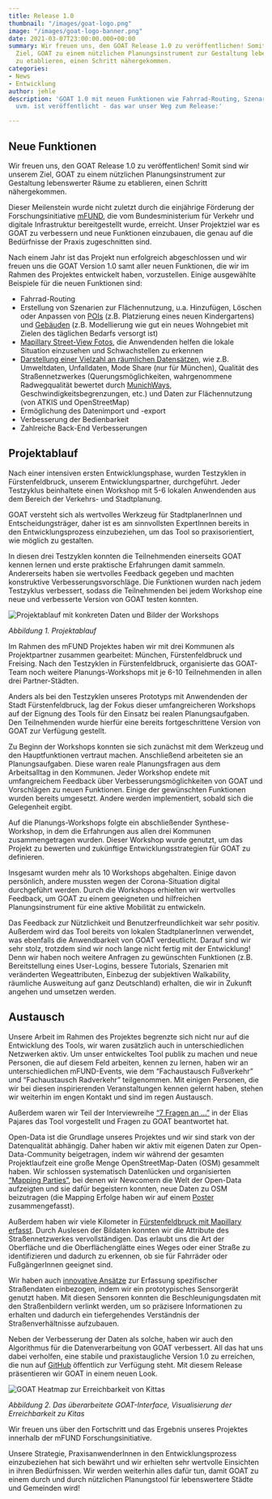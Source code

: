 ```yaml
---
title: Release 1.0
thumbnail: "/images/goat-logo.png"
image: "/images/goat-logo-banner.png"
date: 2021-03-07T23:00:00.000+00:00
summary: Wir freuen uns, den GOAT Release 1.0 zu veröffentlichen! Somit sind wir unserem
  Ziel, GOAT zu einem nützlichen Planungsinstrument zur Gestaltung lebenswerter Räume
  zu etablieren, einen Schritt nähergekommen.
categories:
- News
- Entwicklung
author: jehle
description: 'GOAT 1.0 mit neuen Funktionen wie Fahrrad-Routing, Szenario-Erstellung
  uvm. ist veröffentlicht - das war unser Weg zum Release:'

---
```

## Neue Funktionen

Wir freuen uns, den GOAT Release 1.0 zu veröffentlichen! Somit sind wir unserem Ziel, GOAT zu einem nützlichen Planungsinstrument zur Gestaltung lebenswerter Räume zu etablieren, einen Schritt nähergekommen.

Dieser Meilenstein wurde nicht zuletzt durch die einjährige Förderung der Forschungsinitiative [mFUND](https://www.bmvi.de/SharedDocs/DE/Artikel/DG/mfund-projekte/GOAT.html), die vom Bundesministerium für Verkehr und digitale Infrastruktur bereitgestellt wurde, erreicht. Unser Projektziel war es GOAT zu verbessern und neue Funktionen einzubauen, die genau auf die Bedürfnisse der Praxis zugeschnitten sind.

Nach einem Jahr ist das Projekt nun erfolgreich abgeschlossen und wir freuen uns die GOAT Version 1.0 samt aller neuen Funktionen, die wir im Rahmen des Projektes entwickelt haben, vorzustellen. Einige ausgewählte Beispiele für die neuen Funktionen sind:

* Fahrrad-Routing
* Erstellung von Szenarien zur Flächennutzung, u.a. Hinzufügen, Löschen oder Anpassen von [POIs](../../tutorials/scenario-location/) (z.B. Platzierung eines neuen Kindergartens) und [Gebäuden](../../tutorials/scenario-buildings/) (z.B. Modellierung wie gut ein neues Wohngebiet mit Zielen des täglichen Bedarfs versorgt ist)
* [Mapillary Street-View Fotos](https://vimeo.com/411741106), die Anwendenden helfen die lokale Situation einzusehen und Schwachstellen zu erkennen
* [Darstellung einer Vielzahl an räumlichen Datensätzen](https://vimeo.com/422451126), wie z.B. Umweltdaten, Unfalldaten, Mode Share (nur für München), Qualität des Straßennetzwerkes (Querungsmöglichkeiten, wahrgenommene Radwegqualität bewertet durch [MunichWays](https://www.munichways.com/), Geschwindigkeitsbegrenzungen, etc.) und Daten zur Flächennutzung (von ATKIS und OpenStreetMap)
* Ermöglichung des Datenimport und -export
* Verbesserung der Bedienbarkeit
* Zahlreiche Back-End Verbesserungen

## Projektablauf

Nach einer intensiven ersten Entwicklungsphase, wurden Testzyklen in Fürstenfeldbruck, unserem Entwicklungspartner, durchgeführt. Jeder Testzyklus beinhaltete einen Workshop mit 5-6 lokalen Anwendenden aus dem Bereich der Verkehrs- und Stadtplanung.

GOAT versteht sich als wertvolles Werkzeug für StadtplanerInnen und Entscheidungsträger, daher ist es am sinnvollsten ExpertInnen bereits in den Entwicklungsprozess einzubeziehen, um das Tool so praxisorientiert, wie möglich zu gestalten.

In diesen drei Testzyklen konnten die Teilnehmenden einerseits GOAT kennen lernen und erste praktische Erfahrungen damit sammeln. Andererseits haben sie wertvolles Feedback gegeben und machten konstruktive Verbesserungsvorschläge. Die Funktionen wurden nach jedem Testzyklus verbessert, sodass die Teilnehmenden bei jedem Workshop eine neue und verbesserte Version von GOAT testen konnten.

![Projektablauf mit konkreten Daten und Bilder der Workshops](/images/timeline.png "Zeitlicher Ablauf")

_Abbildung 1. Projektablauf_

Im Rahmen des mFUND Projektes haben wir mit drei Kommunen als Projektpartner zusammen gearbeitet: München, Fürstenfeldbruck und Freising. Nach den Testzyklen in Fürstenfeldbruck, organisierte das GOAT-Team noch weitere Planungs-Workshops mit je 6-10 Teilnehmenden in allen drei Partner-Städten.

Anders als bei den Testzyklen unseres Prototyps mit Anwendenden der Stadt Fürstenfeldbruck, lag der Fokus dieser umfangreicheren Workshops auf der Eignung des Tools für den Einsatz bei realen Planungsaufgaben. Den Teilnehmenden wurde hierfür eine bereits fortgeschrittene Version von GOAT zur Verfügung gestellt.

Zu Beginn der Workshops konnten sie sich zunächst mit dem Werkzeug und den Hauptfunktionen vertraut machen. Anschließend arbeiteten sie an Planungsaufgaben. Diese waren reale Planungsfragen aus dem Arbeitsalltag in den Kommunen. Jeder Workshop endete mit umfangreichem Feedback über Verbesserungsmöglichkeiten von GOAT und Vorschlägen zu neuen Funktionen.
Einige der gewünschten Funktionen wurden bereits umgesetzt. Andere werden implementiert, sobald sich die Gelegenheit ergibt.

Auf die Planungs-Workshops folgte ein abschließender Synthese-Workshop, in dem die Erfahrungen aus allen drei Kommunen zusammengetragen wurden. Dieser Workshop wurde genutzt, um das Projekt zu bewerten und zukünftige Entwicklungsstrategien für GOAT zu definieren.

Insgesamt wurden mehr als 10 Workshops abgehalten. Einige davon persönlich, andere mussten wegen der Corona-Situation digital durchgeführt werden. Durch die Workshops erhielten wir wertvolles Feedback, um GOAT zu einem geeigneten und hilfreichen Planungsinstrument für eine aktive Mobilität zu entwickeln.

Das Feedback zur Nützlichkeit und Benutzerfreundlichkeit war sehr positiv. Außerdem wird das Tool bereits von lokalen StadtplanerInnen verwendet, was ebenfalls die Anwendbarkeit von GOAT verdeutlicht. Darauf sind wir sehr stolz, trotzdem sind wir noch lange nicht fertig mit der Entwicklung!
Denn wir haben noch weitere Anfragen zu gewünschten Funktionen (z.B. Bereitstellung eines User-Logins, bessere Tutorials, Szenarien mit veränderten Wegeattributen, Einbezug der subjektiven Walkability, räumliche Ausweitung auf ganz Deutschland) erhalten, die wir in Zukunft angehen und umsetzen werden.

## Austausch

Unsere Arbeit im Rahmen des Projektes begrenzte sich nicht nur auf die Entwicklung des Tools, wir waren zusätzlich auch in unterschiedlichen Netzwerken aktiv. Um unser entwickeltes Tool publik zu machen und neue Personen, die auf diesem Feld arbeiten, kennen zu lernen, haben wir an unterschiedlichen mFUND-Events, wie dem “Fachaustausch Fußverkehr” und “Fachaustausch Radverkehr” teilgenommen. Mit einigen Personen, die wir bei diesen inspirierenden Veranstaltungen kennen gelernt haben, stehen wir weiterhin im engen Kontakt und sind im regen Austausch.

Außerdem waren wir Teil der Interviewreihe [“7 Fragen an …”](https://www.wik.org/fileadmin/mFUND_VF/mFUND_WIK_7_Fragen_an_GOAT.pdf) in der Elias Pajares das Tool vorgestellt und Fragen zu GOAT beantwortet hat.

Open-Data ist die Grundlage unseres Projektes und wir sind stark von der Datenqualität abhängig. Daher haben wir aktiv mit eigenen Daten zur Open-Data-Community beigetragen, indem wir während der gesamten Projektlaufzeit eine große Menge OpenStreetMap-Daten (OSM) gesammelt haben.
Wir schlossen systematisch Datenlücken und organisierten [“Mapping Parties”](https://www.open-accessibility.org/mapping-parties/), bei denen wir Newcomern die Welt der Open-Data aufzeigten und sie dafür begeistern konnten, neue Daten zu OSM beizutragen (die Mapping Erfolge haben wir auf einem [Poster](https://wiki.openstreetmap.org/wiki/File:GOAT_Poster_StoM.pdf) zusammengefasst).

Außerdem haben wir viele Kilometer in [Fürstenfeldbruck mit Mapillary erfasst](https://www.open-accessibility.org/de/mapillary/). Durch Auslesen der Bildaten konnten wir die Attribute des Straßennetzwerkes vervollständigen. Das erlaubt uns die Art der Oberfläche und die Oberflächenglätte eines Weges oder einer Straße zu identifizieren und dadurch zu erkennen, ob sie für Fahrräder oder FußgängerInnen geeignet sind.

Wir haben auch [innovative Ansätze](../2020-11-15-sensor-freiberg) zur Erfassung spezifischer Straßendaten einbezogen, indem wir ein prototypisches Sensorgerät genutzt haben. Mit diesen Sensoren konnten die Beschleunigungsdaten mit den Straßenbildern verlinkt werden, um so präzisere Informationen zu erhalten und dadurch ein tiefergehendes Verständnis der Straßenverhältnisse aufzubauen.

Neben der Verbesserung der Daten als solche, haben wir auch den Algorithmus für die Datenverarbeitung von GOAT verbessert. All das hat uns dabei verholfen, eine stabile und praxistaugliche Version 1.0 zu erreichen, die nun auf [GitHub](https://github.com/goat-community/goat) öffentlich zur Verfügung steht. Mit diesem Release präsentieren wir GOAT in einem neuen Look.

![GOAT Heatmap zur Erreichbarkeit von Kittas](/images/screenshot.PNG "Neue GOAT-Interface")

_Abbildung 2. Das überarbeitete GOAT-Interface, Visualisierung der Erreichbarkeit zu Kitas_

Wir freuen uns über den Fortschritt und das Ergebnis unseres Projektes innerhalb der mFUND Forschungsinitiative.

Unsere Strategie, PraxisanwenderInnen in den Entwicklungsprozess einzubeziehen hat sich bewährt und wir erhielten sehr wertvolle Einsichten in ihren Bedürfnissen. Wir werden weiterhin alles dafür tun, damit GOAT zu einem durch und durch nützlichen Planungstool für lebenswertere Städte und Gemeinden wird!